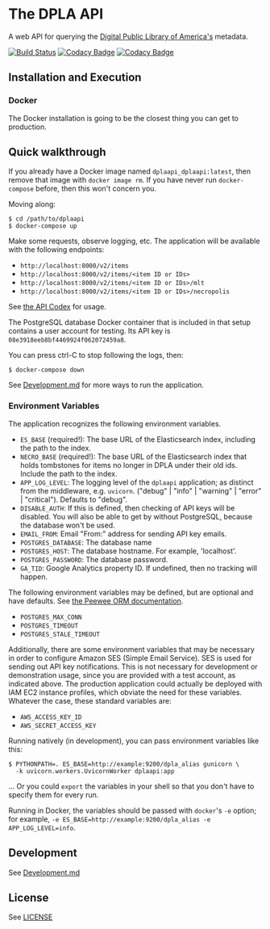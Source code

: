 # The DPLA API

A web API for querying the
[Digital Public Library of America's](https://dp.la/) metadata.

[![Build Status](https://travis-ci.org/dpla/dplaapi.svg?branch=master)](https://travis-ci.org/dpla/dplaapi) [![Codacy Badge](https://api.codacy.com/project/badge/Grade/a8ed2faf8fdd4ce287e8d964aa3a9320)](https://www.codacy.com/app/dpla/dplaapi?utm_source=github.com&amp;utm_medium=referral&amp;utm_content=dpla/dplaapi&amp;utm_campaign=Badge_Grade) [![Codacy Badge](https://api.codacy.com/project/badge/Coverage/a8ed2faf8fdd4ce287e8d964aa3a9320)](https://www.codacy.com/app/dpla/dplaapi?utm_source=github.com&utm_medium=referral&utm_content=dpla/dplaapi&utm_campaign=Badge_Coverage)

## Installation and Execution

### Docker

The Docker installation is going to be the closest thing you can get to
production.

## Quick walkthrough

If you already have a Docker image named `dplaapi_dplaapi:latest`, then remove
that image with `docker image rm`. If you have never run `docker-compose`
before, then this won't concern you.

Moving along:
```
$ cd /path/to/dplaapi
$ docker-compose up
```

Make some requests, observe logging, etc.
The application will be available with the following endpoints:

* `http://localhost:8000/v2/items`
* `http://localhost:8000/v2/items/<item ID or IDs>`
* `http://localhost:8000/v2/items/<item ID or IDs>/mlt`
* `http://localhost:8000/v2/items/<item ID or IDs>/necropolis`

See [the API Codex](https://pro.dp.la/developers/api-codex) for usage.

The PostgreSQL database Docker container that is included in that setup contains
a user account for testing. Its API key is `08e3918eeb8bf4469924f062072459a8`.

You can press ctrl-C to stop following the logs, then:
```
$ docker-compose down
```

See [Development.md](./Development.md) for more ways to run the application.

### Environment Variables

The application recognizes the following environment variables.

* `ES_BASE` (required!):  The base URL of the Elasticsearch index, including the
  path to the index.
* `NECRO_BASE` (required!):  The base URL of the Elasticsearch index that holds
  tombstones for items no longer in DPLA under their old ids.  Include the
  path to the index.
* `APP_LOG_LEVEL`: The logging level of the `dplaapi` application; as distinct
  from the middleware, e.g. `uvicorn`.  ("debug" | "info" | "warning" |
  "error" | "critical"). Defaults to "debug".
* `DISABLE_AUTH`: If this is defined, then checking of API keys will be disabled.
You will also be able to get by without PostgreSQL, because the database won't
be used.
* `EMAIL_FROM`: Email "From:" address for sending API key emails.
* `POSTGRES_DATABASE`: The database name
* `POSTGRES_HOST`: The database hostname.  For example, 'localhost'.
* `POSTGRES_PASSWORD`: The database password.
* `GA_TID`: Google Analytics property ID. If undefined, then no tracking will
happen.

The following environment variables may be defined, but are optional and have
defaults.  See
[the Peewee ORM documentation](http://docs.peewee-orm.com/en/latest/peewee/playhouse.html#pool-apis).

* `POSTGRES_MAX_CONN`
* `POSTGRES_TIMEOUT`
* `POSTGRES_STALE_TIMEOUT`

Additionally, there are some environment variables that may be necessary in
order to configure Amazon SES (Simple Email Service).  SES is used for sending
out API key notifications. This is not necessary for development or
demonstration usage, since you are provided with a test account, as indicated
above. The production application could actually be deployed with
IAM EC2 instance profiles, which obviate the need for these variables. Whatever
the case, these standard variables are:

* `AWS_ACCESS_KEY_ID`
* `AWS_SECRET_ACCESS_KEY`

Running natively (in development), you can pass environment variables like this:
```
$ PYTHONPATH=. ES_BASE=http://example:9200/dpla_alias gunicorn \
  -k uvicorn.workers.UvicornWorker dplaapi:app
```
... Or you could `export` the variables in your shell so that you don't have to
specify them for every run.

Running in Docker, the variables should be passed with `docker`'s `-e`
option; for example, `-e ES_BASE=http://example:9200/dpla_alias -e
APP_LOG_LEVEL=info`.

## Development

See [Development.md](./Development.md)

## License

See [LICENSE](./LICENSE)
